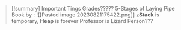 
>[!summary] Important Tings
Grades?????
5-Stages of Laying Pipe 
Book by : ![[Pasted image 20230821175422.png]]
z**Stack** is temporary, **Heap** is forever
Professor is Lizard Person???





